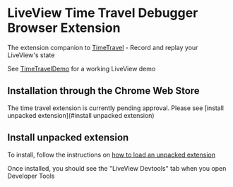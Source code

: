 # LiveView Time Travel Debugger Browser Extension

The extension companion to [TimeTravel](https://github.com/JohnnyCurran/TimeTravel) - Record and replay your LiveView's state

See [TimeTravelDemo](https://github.com/JohnnyCurran/TimeTravelDemo) for a working LiveView demo

## Installation through the Chrome Web Store

The time travel extension is currently pending approval. Please see [install unpacked extension](#install unpacked extension)

## Install unpacked extension

To install, follow the instructions on [how to load an unpacked extension](https://developer.chrome.com/docs/extensions/mv3/getstarted/development-basics/#load-unpacked)

Once installed, you should see the "LiveView Devtools" tab when you open Developer Tools
